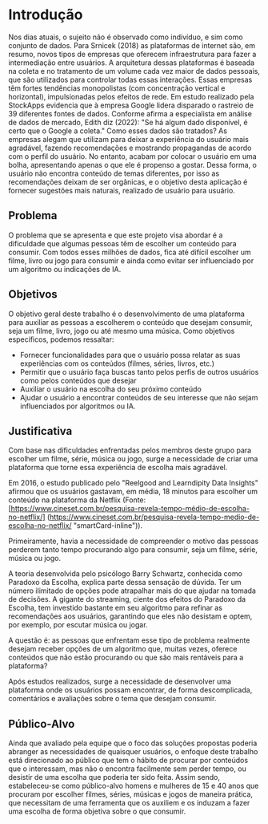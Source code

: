 # Introdução

Nos dias atuais, o sujeito não é observado como indivíduo, e sim como conjunto de dados. Para Srnicek (2018) as plataformas de internet são, em resumo, novos tipos de empresas que oferecem infraestrutura para fazer a intermediação entre usuários. A arquitetura dessas plataformas é baseada na coleta e no tratamento de um volume cada vez maior de dados pessoais, que são utilizados para controlar todas essas interações. Essas empresas têm fortes tendências monopolistas (com concentração vertical e horizontal), impulsionadas pelos efeitos de rede. Em estudo realizado pela StockApps evidencia que à empresa Google lidera disparado o rastreio de 39 diferentes fontes de dados. Conforme afirma a especialista em análise de dados de mercado, Edith diz (2022): "Se há algum dado disponível, é certo que o Google a coleta."
Como esses dados são tratados? As empresas alegam que utilizam para deixar a experiência do usuário mais agradável, fazendo recomendações e mostrando propagandas de acordo com o perfil do usuário. No entanto, acabam por colocar o usuário em uma bolha, apresentando apenas o que ele é propenso a gostar. Dessa forma, o usuário não encontra conteúdo de temas diferentes, por isso as recomendações deixam de ser orgânicas, e o objetivo desta aplicação é fornecer sugestões mais naturais, realizado de usuário para usuário.

## Problema
O problema que se apresenta e que este projeto visa abordar é a dificuldade que algumas pessoas têm de escolher um conteúdo para consumir. Com todos esses milhões de dados, fica até difícil escolher um filme, livro ou jogo para consumir e ainda como evitar ser influenciado por um algoritmo ou indicações de IA.

## Objetivos
O objetivo geral deste trabalho é o desenvolvimento de uma plataforma para auxiliar as pessoas a escolherem o conteúdo que desejam consumir, seja um filme, livro, jogo ou até mesmo uma música.
Como objetivos específicos, podemos ressaltar:
- Fornecer funcionalidades para que o usuário possa relatar as suas experiências com os conteúdos (filmes, séries, livros, etc.)
-	Permitir que o usuário faça buscas tanto pelos perfis de outros usuários como pelos conteúdos que desejar
-	Auxiliar o usuário na escolha do seu próximo conteúdo
-	Ajudar o usuário a encontrar conteúdos de seu interesse que não sejam influenciados por algoritmos ou IA.

## Justificativa
Com base nas dificuldades enfrentadas pelos membros deste grupo para escolher um filme, série, música ou jogo, surge a necessidade de criar uma plataforma que torne essa experiência de escolha mais agradável.

Em 2016, o estudo publicado pelo "Reelgood and Learndipity Data Insights" afirmou que os usuários gastavam, em média, 18 minutos para escolher um conteúdo na plataforma da Netflix (Fonte: [https://www.cineset.com.br/pesquisa-revela-tempo-médio-de-escolha-no-netflix/] (https://www.cineset.com.br/pesquisa-revela-tempo-medio-de-escolha-no-netflix/ "smartCard-inline")).

Primeiramente, havia a necessidade de compreender o motivo das pessoas perderem tanto tempo procurando algo para consumir, seja um filme, série, música ou jogo.

A teoria desenvolvida pelo psicólogo Barry Schwartz, conhecida como Paradoxo da Escolha, explica parte dessa sensação de dúvida. Ter um número ilimitado de opções pode atrapalhar mais do que ajudar na tomada de decisões. A gigante do streaming, ciente dos efeitos do Paradoxo da Escolha, tem investido bastante em seu algoritmo para refinar as recomendações aos usuários, garantindo que eles não desistam e optem, por exemplo, por escutar música ou jogar.

A questão é: as pessoas que enfrentam esse tipo de problema realmente desejam receber opções de um algoritmo que, muitas vezes, oferece conteúdos que não estão procurando ou que são mais rentáveis para a plataforma?

Após estudos realizados, surge a necessidade de desenvolver uma plataforma onde os usuários possam encontrar, de forma descomplicada, comentários e avaliações sobre o tema que desejam consumir.

## Público-Alvo
Ainda que avaliado pela equipe que o foco das soluções propostas poderia abranger as necessidades de quaisquer usuários, o enfoque deste trabalho está direcionado ao público que tem o hábito de procurar por conteúdos que o interessam, mas não o encontra facilmente sem perder tempo, ou desistir de uma escolha que poderia ter sido feita.
Assim sendo, estabeleceu-se como público-alvo homens e mulheres de 15 e 40 anos que procuram por escolher filmes, séries, músicas e jogos de maneira prática, que necessitam de uma ferramenta que os auxiliem e os induzam a fazer uma escolha de forma objetiva sobre o que consumir.


